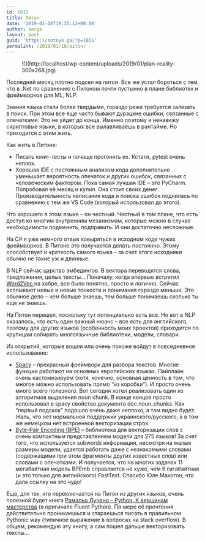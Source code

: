 ```yaml
---
id: 1815
title: Питон
date: '2019-01-18T19:35:12+00:00'
author: serge
layout: post
guid: 'https://sotnyk.ga/?p=1815'
permalink: /2019/01/18/piton/
---
```


<div class="wp-block-image"><figure class="alignleft">![](http://localhost/wp-content/uploads/2019/01/plan-reality-300x268.jpg)</figure></div>Последний месяц плотно подсел на питон. Все же устал бороться с тем, что в .Net по сравнению с Питоном почти пустынно в плане библиотек и фреймворков для ML, NLP.

Знания языка стали более твердыми, гораздо реже требуется залезать в поиск. При этом все еще часто бывают дурацкие ошибки, связанные с опечатками. Это не уйдет до конца. Именно поэтому и ненавижу скриптовые языки, в которых все вылавливаешь в рантайме. Но приходится с этим жить.

Как жить в Питоне:

- Писать юнит-тесты и почаще прогонять их. Кстати, pytest очень неплох.
- Хорошая IDE с постоянным анализом кода дополнительно уменьшает вероятность опечаток и других ошибок, связанных с человеческим фактором. Пока самая лучшая IDE – это PyCharm. Попробовал её месяц и купил. Она стоит своих денег. Производительность написания кода и поиска ошибок поднялась по сравнению с тем же VS Code (который использовал до этого).

Что хорошего в этом языке – он честный. Честный в том плане, что есть доступ ко многим внутренним механизмам, которые можно в случае необходимости подменить, подправить. И они достаточно несложные.

На C# я уже немного отвык ковыряться в исходном коде чужих фреймворков. В Питоне это получается делать постоянно. Этому способствует и краткость самого языка – за счет этого исходники обычно не такие уж и длинные.

В NLP сейчас царство эмбедингов. В вектора переводятся слова, предложения, целые тексты… Поначалу, когда впервые встретил [Word2Vec ](https://habr.com/ru/post/249215/)на хабре, все было понятно, просто и логично. Сейчас всплывают новые и новые тонкости и понимания гораздо меньше. Это обычное дело – чем больше знаешь, тем больше понимаешь сколько ты еще не знаешь.

На Питон перешел, поскольку тут потенциально есть все. Но вот в NLP оказалось, что есть один важный нюанс – все есть для английского, поэтому для других языков (особенность моих проектов) приходится по крупицам собирать многоязычные библиотеки, модели, словари.

Из открытий, которые вошли или очень похоже войдут в повседневное использование:

- [Spacy](https://spacy.io/) – прекрасный фреймворк для разбора текстов. Многие функции работают на основных европейских языках. Пайплайн очень кастомизируем (хотя, конечно, основная ценность в том, что многое можно использовать прямо “из коробки”). И просто очень много всего полезного. Вот сегодня хотел реализовать один из алгоритмов выделения noun chunk. В конце концов просто использовал в spacy свойство документа doc.noun\_chunks. Как “первый подскок” подошло очень даже неплохо, а там видно будет. Жаль, что нет нормальной поддержки украинского/русского, а в том же немецком нет встроенной векторизации строк.
- [Byte-Pair Encoding (BPE)](https://nlp.h-its.org/bpemb) – библиотека для векторизации слов с очень компактным представлением модели для 275 языков! За счет того, что используется subwords информация, несмотря на малые размеры модели, удается работать даже с незнакомыми словами (содержащими при этом фрагменты других известных слов) или словами с опечатками. И получается, что на многих задачах 11 мегабайтная модель BPEmb справляется не хуже, чем 6 гигабайтная (и это только для английского) FastText. Спасибо Юле Макогон, что дала ссылку на это чудо!

Еще, для тех, кто переключается на Питон из других языков, очень полезной будет книга [Рамальо Лучано – Python. К вершинам мастерства](https://www.litres.ru/luchano-ramalo/python-k-vershinam-masterstva-22805846/) (в оригинале Fluent Python). По мере её прочтения действительно проникаешься и стараешься писать в правильном Pythonic way (типичное выражение в вопросах на stack overflow). В общем, рекомендую эту книгу, а сам пошел дальше векторизовать тексты…
